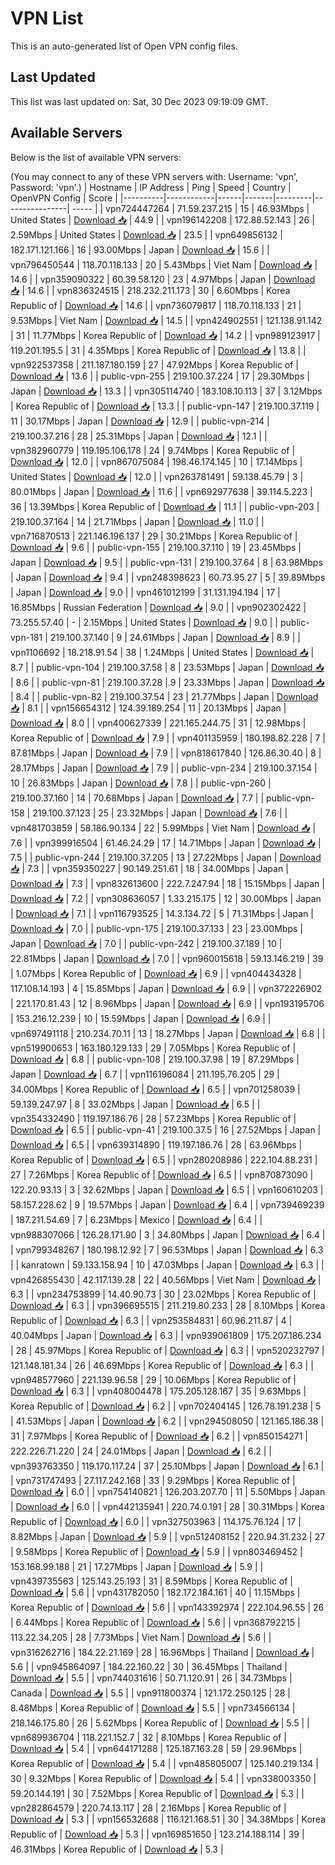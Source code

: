 # VPN List

This is an auto-generated list of Open VPN config files.

## Last Updated

This list was last updated on: Sat, 30 Dec 2023 09:19:09 GMT.

## Available Servers

Below is the list of available VPN servers:

(You may connect to any of these VPN servers with: Username: 'vpn', Password: 'vpn'.)
| Hostname | IP Address | Ping | Speed | Country | OpenVPN Config | Score |
|----------|------------|------|-------|---------|----------------| ----- |
| vpn724447264 | 71.59.237.215 | 15 | 46.93Mbps | United States | [Download 📥](./configs/server_0_US.ovpn) | 44.9 |
| vpn196142208 | 172.88.52.143 | 26 | 2.59Mbps | United States | [Download 📥](./configs/server_1_US.ovpn) | 23.5 |
| vpn649856132 | 182.171.121.166 | 16 | 93.00Mbps | Japan | [Download 📥](./configs/server_2_JP.ovpn) | 15.6 |
| vpn796450544 | 118.70.118.133 | 20 | 5.43Mbps | Viet Nam | [Download 📥](./configs/server_3_VN.ovpn) | 14.6 |
| vpn359090322 | 60.39.58.120 | 23 | 4.97Mbps | Japan | [Download 📥](./configs/server_4_JP.ovpn) | 14.6 |
| vpn836324515 | 218.232.211.173 | 30 | 6.60Mbps | Korea Republic of | [Download 📥](./configs/server_5_KR.ovpn) | 14.6 |
| vpn736079817 | 118.70.118.133 | 21 | 9.53Mbps | Viet Nam | [Download 📥](./configs/server_6_VN.ovpn) | 14.5 |
| vpn424902551 | 121.138.91.142 | 31 | 11.77Mbps | Korea Republic of | [Download 📥](./configs/server_7_KR.ovpn) | 14.2 |
| vpn989123917 | 119.201.195.5 | 31 | 4.35Mbps | Korea Republic of | [Download 📥](./configs/server_8_KR.ovpn) | 13.8 |
| vpn922537358 | 211.187.180.159 | 27 | 47.92Mbps | Korea Republic of | [Download 📥](./configs/server_9_KR.ovpn) | 13.6 |
| public-vpn-255 | 219.100.37.224 | 17 | 29.30Mbps | Japan | [Download 📥](./configs/server_10_JP.ovpn) | 13.3 |
| vpn305114740 | 183.108.10.113 | 37 | 3.12Mbps | Korea Republic of | [Download 📥](./configs/server_11_KR.ovpn) | 13.3 |
| public-vpn-147 | 219.100.37.119 | 11 | 30.17Mbps | Japan | [Download 📥](./configs/server_12_JP.ovpn) | 12.9 |
| public-vpn-214 | 219.100.37.216 | 28 | 25.31Mbps | Japan | [Download 📥](./configs/server_13_JP.ovpn) | 12.1 |
| vpn382960779 | 119.195.106.178 | 24 | 9.74Mbps | Korea Republic of | [Download 📥](./configs/server_14_KR.ovpn) | 12.0 |
| vpn867075084 | 198.46.174.145 | 10 | 17.14Mbps | United States | [Download 📥](./configs/server_15_US.ovpn) | 12.0 |
| vpn263781491 | 59.138.45.79 | 3 | 80.01Mbps | Japan | [Download 📥](./configs/server_16_JP.ovpn) | 11.6 |
| vpn692977638 | 39.114.5.223 | 36 | 13.39Mbps | Korea Republic of | [Download 📥](./configs/server_17_KR.ovpn) | 11.1 |
| public-vpn-203 | 219.100.37.164 | 14 | 21.71Mbps | Japan | [Download 📥](./configs/server_18_JP.ovpn) | 11.0 |
| vpn716870513 | 221.146.196.137 | 29 | 30.21Mbps | Korea Republic of | [Download 📥](./configs/server_19_KR.ovpn) | 9.6 |
| public-vpn-155 | 219.100.37.110 | 19 | 23.45Mbps | Japan | [Download 📥](./configs/server_20_JP.ovpn) | 9.5 |
| public-vpn-131 | 219.100.37.64 | 8 | 63.98Mbps | Japan | [Download 📥](./configs/server_21_JP.ovpn) | 9.4 |
| vpn248398623 | 60.73.95.27 | 5 | 39.89Mbps | Japan | [Download 📥](./configs/server_22_JP.ovpn) | 9.0 |
| vpn461012199 | 31.131.194.194 | 17 | 16.85Mbps | Russian Federation | [Download 📥](./configs/server_23_RU.ovpn) | 9.0 |
| vpn902302422 | 73.255.57.40 | - | 2.15Mbps | United States | [Download 📥](./configs/server_24_US.ovpn) | 9.0 |
| public-vpn-181 | 219.100.37.140 | 9 | 24.61Mbps | Japan | [Download 📥](./configs/server_25_JP.ovpn) | 8.9 |
| vpn1106692 | 18.218.91.54 | 38 | 1.24Mbps | United States | [Download 📥](./configs/server_26_US.ovpn) | 8.7 |
| public-vpn-104 | 219.100.37.58 | 8 | 23.53Mbps | Japan | [Download 📥](./configs/server_27_JP.ovpn) | 8.6 |
| public-vpn-81 | 219.100.37.28 | 9 | 23.33Mbps | Japan | [Download 📥](./configs/server_28_JP.ovpn) | 8.4 |
| public-vpn-82 | 219.100.37.54 | 23 | 21.77Mbps | Japan | [Download 📥](./configs/server_29_JP.ovpn) | 8.1 |
| vpn156654312 | 124.39.189.254 | 11 | 20.13Mbps | Japan | [Download 📥](./configs/server_30_JP.ovpn) | 8.0 |
| vpn400627339 | 221.165.244.75 | 31 | 12.98Mbps | Korea Republic of | [Download 📥](./configs/server_31_KR.ovpn) | 7.9 |
| vpn401135959 | 180.198.82.228 | 7 | 87.81Mbps | Japan | [Download 📥](./configs/server_32_JP.ovpn) | 7.9 |
| vpn818617840 | 126.86.30.40 | 8 | 28.17Mbps | Japan | [Download 📥](./configs/server_33_JP.ovpn) | 7.9 |
| public-vpn-234 | 219.100.37.154 | 10 | 26.83Mbps | Japan | [Download 📥](./configs/server_34_JP.ovpn) | 7.8 |
| public-vpn-260 | 219.100.37.160 | 14 | 70.68Mbps | Japan | [Download 📥](./configs/server_35_JP.ovpn) | 7.7 |
| public-vpn-158 | 219.100.37.123 | 25 | 23.32Mbps | Japan | [Download 📥](./configs/server_36_JP.ovpn) | 7.6 |
| vpn481703859 | 58.186.90.134 | 22 | 5.99Mbps | Viet Nam | [Download 📥](./configs/server_37_VN.ovpn) | 7.6 |
| vpn399916504 | 61.46.24.29 | 17 | 14.71Mbps | Japan | [Download 📥](./configs/server_38_JP.ovpn) | 7.5 |
| public-vpn-244 | 219.100.37.205 | 13 | 27.22Mbps | Japan | [Download 📥](./configs/server_39_JP.ovpn) | 7.3 |
| vpn359350227 | 90.149.251.61 | 18 | 34.00Mbps | Japan | [Download 📥](./configs/server_40_JP.ovpn) | 7.3 |
| vpn832613600 | 222.7.247.94 | 18 | 15.15Mbps | Japan | [Download 📥](./configs/server_41_JP.ovpn) | 7.2 |
| vpn308636057 | 1.33.215.175 | 12 | 30.00Mbps | Japan | [Download 📥](./configs/server_42_JP.ovpn) | 7.1 |
| vpn116793525 | 14.3.134.72 | 5 | 71.31Mbps | Japan | [Download 📥](./configs/server_43_JP.ovpn) | 7.0 |
| public-vpn-175 | 219.100.37.133 | 23 | 23.00Mbps | Japan | [Download 📥](./configs/server_44_JP.ovpn) | 7.0 |
| public-vpn-242 | 219.100.37.189 | 10 | 22.81Mbps | Japan | [Download 📥](./configs/server_45_JP.ovpn) | 7.0 |
| vpn960015618 | 59.13.146.219 | 39 | 1.07Mbps | Korea Republic of | [Download 📥](./configs/server_46_KR.ovpn) | 6.9 |
| vpn404434328 | 117.108.14.193 | 4 | 15.85Mbps | Japan | [Download 📥](./configs/server_47_JP.ovpn) | 6.9 |
| vpn372226902 | 221.170.81.43 | 12 | 8.96Mbps | Japan | [Download 📥](./configs/server_48_JP.ovpn) | 6.9 |
| vpn193195706 | 153.216.12.239 | 10 | 15.59Mbps | Japan | [Download 📥](./configs/server_49_JP.ovpn) | 6.9 |
| vpn697491118 | 210.234.70.11 | 13 | 18.27Mbps | Japan | [Download 📥](./configs/server_50_JP.ovpn) | 6.8 |
| vpn519900653 | 163.180.129.133 | 29 | 7.05Mbps | Korea Republic of | [Download 📥](./configs/server_51_KR.ovpn) | 6.8 |
| public-vpn-108 | 219.100.37.98 | 19 | 87.29Mbps | Japan | [Download 📥](./configs/server_52_JP.ovpn) | 6.7 |
| vpn116196084 | 211.195.76.205 | 29 | 34.00Mbps | Korea Republic of | [Download 📥](./configs/server_53_KR.ovpn) | 6.5 |
| vpn701258039 | 59.139.247.97 | 8 | 33.02Mbps | Japan | [Download 📥](./configs/server_54_JP.ovpn) | 6.5 |
| vpn354332490 | 119.197.186.76 | 28 | 57.23Mbps | Korea Republic of | [Download 📥](./configs/server_55_KR.ovpn) | 6.5 |
| public-vpn-41 | 219.100.37.5 | 16 | 27.52Mbps | Japan | [Download 📥](./configs/server_56_JP.ovpn) | 6.5 |
| vpn639314890 | 119.197.186.76 | 28 | 63.96Mbps | Korea Republic of | [Download 📥](./configs/server_57_KR.ovpn) | 6.5 |
| vpn280208986 | 222.104.88.231 | 27 | 7.26Mbps | Korea Republic of | [Download 📥](./configs/server_58_KR.ovpn) | 6.5 |
| vpn870873090 | 122.20.93.13 | 3 | 32.62Mbps | Japan | [Download 📥](./configs/server_59_JP.ovpn) | 6.5 |
| vpn160610203 | 58.157.228.62 | 9 | 19.57Mbps | Japan | [Download 📥](./configs/server_60_JP.ovpn) | 6.4 |
| vpn739469239 | 187.211.54.69 | 7 | 6.23Mbps | Mexico | [Download 📥](./configs/server_61_MX.ovpn) | 6.4 |
| vpn988307066 | 126.28.171.90 | 3 | 34.80Mbps | Japan | [Download 📥](./configs/server_62_JP.ovpn) | 6.4 |
| vpn799348267 | 180.198.12.92 | 7 | 96.53Mbps | Japan | [Download 📥](./configs/server_63_JP.ovpn) | 6.3 |
| kanratown | 59.133.158.94 | 10 | 47.03Mbps | Japan | [Download 📥](./configs/server_64_JP.ovpn) | 6.3 |
| vpn426855430 | 42.117.139.28 | 22 | 40.56Mbps | Viet Nam | [Download 📥](./configs/server_65_VN.ovpn) | 6.3 |
| vpn234753899 | 14.40.90.73 | 30 | 23.02Mbps | Korea Republic of | [Download 📥](./configs/server_66_KR.ovpn) | 6.3 |
| vpn396695515 | 211.219.80.233 | 28 | 8.10Mbps | Korea Republic of | [Download 📥](./configs/server_67_KR.ovpn) | 6.3 |
| vpn253584831 | 60.96.211.87 | 4 | 40.04Mbps | Japan | [Download 📥](./configs/server_68_JP.ovpn) | 6.3 |
| vpn939061809 | 175.207.186.234 | 28 | 45.97Mbps | Korea Republic of | [Download 📥](./configs/server_69_KR.ovpn) | 6.3 |
| vpn520232797 | 121.148.181.34 | 26 | 46.69Mbps | Korea Republic of | [Download 📥](./configs/server_70_KR.ovpn) | 6.3 |
| vpn948577960 | 221.139.96.58 | 29 | 10.06Mbps | Korea Republic of | [Download 📥](./configs/server_71_KR.ovpn) | 6.3 |
| vpn408004478 | 175.205.128.167 | 35 | 9.63Mbps | Korea Republic of | [Download 📥](./configs/server_72_KR.ovpn) | 6.2 |
| vpn702404145 | 126.78.191.238 | 5 | 41.53Mbps | Japan | [Download 📥](./configs/server_73_JP.ovpn) | 6.2 |
| vpn294508050 | 121.165.186.38 | 31 | 7.97Mbps | Korea Republic of | [Download 📥](./configs/server_74_KR.ovpn) | 6.2 |
| vpn850154271 | 222.226.71.220 | 24 | 24.01Mbps | Japan | [Download 📥](./configs/server_75_JP.ovpn) | 6.2 |
| vpn393763350 | 119.170.117.24 | 37 | 25.10Mbps | Japan | [Download 📥](./configs/server_76_JP.ovpn) | 6.1 |
| vpn731747493 | 27.117.242.168 | 33 | 9.29Mbps | Korea Republic of | [Download 📥](./configs/server_77_KR.ovpn) | 6.0 |
| vpn754140821 | 126.203.207.70 | 11 | 5.50Mbps | Japan | [Download 📥](./configs/server_78_JP.ovpn) | 6.0 |
| vpn442135941 | 220.74.0.191 | 28 | 30.31Mbps | Korea Republic of | [Download 📥](./configs/server_79_KR.ovpn) | 6.0 |
| vpn327503963 | 114.175.76.124 | 17 | 8.82Mbps | Japan | [Download 📥](./configs/server_80_JP.ovpn) | 5.9 |
| vpn512408152 | 220.94.31.232 | 27 | 9.58Mbps | Korea Republic of | [Download 📥](./configs/server_81_KR.ovpn) | 5.9 |
| vpn803469452 | 153.168.99.188 | 21 | 17.27Mbps | Japan | [Download 📥](./configs/server_82_JP.ovpn) | 5.9 |
| vpn439735563 | 125.143.25.193 | 31 | 8.59Mbps | Korea Republic of | [Download 📥](./configs/server_83_KR.ovpn) | 5.6 |
| vpn431782050 | 182.172.184.161 | 40 | 11.15Mbps | Korea Republic of | [Download 📥](./configs/server_84_KR.ovpn) | 5.6 |
| vpn143392974 | 222.104.96.55 | 26 | 6.44Mbps | Korea Republic of | [Download 📥](./configs/server_85_KR.ovpn) | 5.6 |
| vpn368792215 | 113.22.34.205 | 28 | 7.73Mbps | Viet Nam | [Download 📥](./configs/server_86_VN.ovpn) | 5.6 |
| vpn316262716 | 184.22.21.169 | 28 | 16.96Mbps | Thailand | [Download 📥](./configs/server_87_TH.ovpn) | 5.6 |
| vpn945864097 | 184.22.160.22 | 30 | 36.45Mbps | Thailand | [Download 📥](./configs/server_88_TH.ovpn) | 5.5 |
| vpn744031616 | 50.71.120.91 | 26 | 34.73Mbps | Canada | [Download 📥](./configs/server_89_CA.ovpn) | 5.5 |
| vpn911800374 | 121.172.250.125 | 28 | 8.48Mbps | Korea Republic of | [Download 📥](./configs/server_90_KR.ovpn) | 5.5 |
| vpn734566134 | 218.146.175.80 | 26 | 5.62Mbps | Korea Republic of | [Download 📥](./configs/server_91_KR.ovpn) | 5.5 |
| vpn689936704 | 118.221.152.7 | 32 | 8.10Mbps | Korea Republic of | [Download 📥](./configs/server_92_KR.ovpn) | 5.4 |
| vpn644171288 | 125.187.163.28 | 59 | 29.96Mbps | Korea Republic of | [Download 📥](./configs/server_93_KR.ovpn) | 5.4 |
| vpn485805007 | 125.140.219.134 | 30 | 9.32Mbps | Korea Republic of | [Download 📥](./configs/server_94_KR.ovpn) | 5.4 |
| vpn338003350 | 59.20.144.191 | 30 | 7.52Mbps | Korea Republic of | [Download 📥](./configs/server_95_KR.ovpn) | 5.3 |
| vpn282864579 | 220.74.13.117 | 28 | 2.16Mbps | Korea Republic of | [Download 📥](./configs/server_96_KR.ovpn) | 5.3 |
| vpn156532688 | 116.121.168.51 | 30 | 34.38Mbps | Korea Republic of | [Download 📥](./configs/server_97_KR.ovpn) | 5.3 |
| vpn169851650 | 123.214.188.114 | 39 | 46.31Mbps | Korea Republic of | [Download 📥](./configs/server_98_KR.ovpn) | 5.3 |
